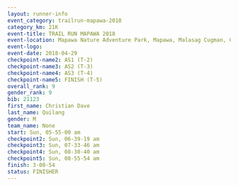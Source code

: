 ```yaml
---
layout: runner-info 
event_category: trailrun-mapawa-2018 
category_km: 21K 
event-title: TRAIL RUN MAPAWA 2018 
event-location: Mapawa Nature Adventure Park, Mapawa, Malasag Cugman, Cagayan de Oro Philippines 
event-logo: 
event-date: 2018-04-29 
checkpoint-name2: AS1 (T-2) 
checkpoint-name3: AS2 (T-3) 
checkpoint-name4: AS3 (T-4) 
checkpoint-name5: FINISH (T-5) 
overall_rank: 9
gender_rank: 9
bib: 21123
first_name: Christian Dave
last_name: Quilang
gender: M
team_name: None
start: Sun, 05-55-00 am
checkpoint2: Sun, 06-39-19 am
checkpoint3: Sun, 07-33-46 am
checkpoint4: Sun, 08-30-40 am
checkpoint5: Sun, 08-55-54 am
finish: 3-00-54
status: FINISHER
---
```

